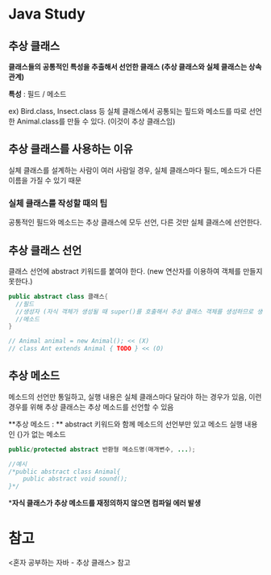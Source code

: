# Java Study

## 추상 클래스

**클래스들의 공통적인 특성을 추출해서 선언한 클래스 (추상 클래스와 실체 클래스는 상속 관계)**

**특성** : 필드 / 메소드

ex) Bird.class, Insect.class 등 실체 클래스에서 공통되는 핖드와 메소드를 따로 선언한 Animal.class를 만들 수 있다. (이것이 추상 클래스임)



## 추상 클래스를 사용하는 이유

실체 클래스를 설계하는 사람이 여러 사람일 경우, 실체 클래스마다 필드, 메소드가 다른 이름을 가질 수 있기 때문

### 실체 클래스를 작성할 때의 팁

공통적인 필드와 메소드는 추상 클래스에 모두 선언, 다른 것만 실체 클래스에 선언한다.



## 추상 클래스 선언

클래스 선언에 abstract 키워드를 붙여야 한다. (new 연산자를 이용하여 객체를 만들지 못한다.)

```java
public abstract class 클래스{
  //필드
  //생성자 (자식 객체가 생성될 때 super()를 호출해서 추상 클래스 객체를 생성하므로 생성자가 반드시 필요)
  //메소드
}

// Animal animal = new Animal(); << (X)
// class Ant extends Animal { TODO } << (O)
```



## 추상 메소드

메소드의 선언만 통일하고, 실행 내용은 실체 클래스마다 달라야 하는 경우가 있음, 이런 경우를 위해 추상 클래스는 추상 메소드를 선언할 수 있음

**추상 메소드 : ** abstract 키워드와 함께 메소드의 선언부만 있고 메소드 실행 내용인 {}가 없는 메소드

```java
public/protected abstract 반환형 메소드명(매개변수, ...);

//예시
/*public abstract class Animal{
	public abstract void sound();
}*/
```

***자식 클래스가 추상 메소드를 재정의하지 않으면 컴파일 에러 발생**





# 참고

<혼자 공부하는 자바 - 추상 클래스>  참고